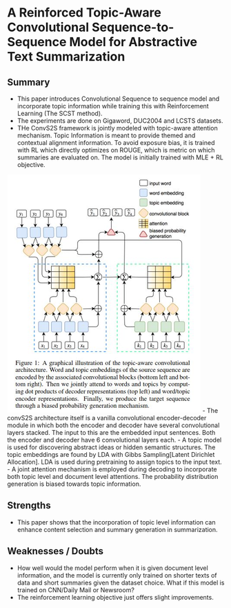 # A Reinforced Topic-Aware Convolutional Sequence-to-Sequence Model for Abstractive Text Summarization

## Summary 
- This paper introduces Convolutional Sequence to sequence model and incorporate topic information while training this with Reinforcement Learning (The SCST method). 
- The experiments are done on Gigaword, DUC2004 and LCSTS datasets. 
- THe ConvS2S framework is jointly modeled with topic-aware attention mechanism. Topic Information is meant to provide themed and contextual alignment information. To avoid exposure bias, it is trained with RL which directly optimizes on ROUGE, which is metric on which summaries are evaluated on. The model is initially trained with MLE + RL objective. 
<img src='../images/RConvS2SArch.jpg'>
- The convS2S architecture itself is a vanilla convolutional encoder-decoder module in which both the encoder and decoder have several convolutional layers stacked. The input to this are the embedded input sentences. Both the encoder and decoder have 6 convolutional layers each. 
- A topic model is used for discovering abstract ideas or hidden semantic structures. The topic embeddings are found by LDA with Gibbs Sampling[Latent Dirichlet Allocation]. LDA is used during pretraining to assign topics to the input text. 
- A joint attention mechanism is employed during decoding to incorporate both topic level and document level attentions. The probability distribution generation is biased towards topic information. 


## Strengths 
- This paper shows that the incorporation of topic level information can enhance content selection and summary generation in summarization. 

## Weaknesses / Doubts
- How well would the model perform when it is given document level information, and the model is currently only trained on shorter texts of data and short summaries given the dataset choice. What if this model is trained on CNN/Daily Mail or Newsroom?
- The reinforcement learning objective just offers slight improvements. 
